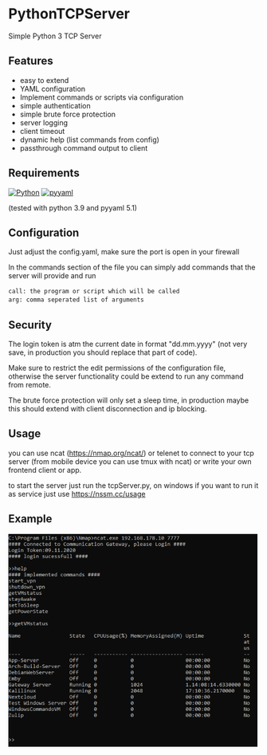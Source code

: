 # PythonTCPServer

Simple Python 3 TCP Server

## Features
* easy to extend
* YAML configuration
* Implement commands or scripts via configuration
* simple authentication
* simple brute force protection
* server logging
* client timeout
* dynamic help (list commands from config)
* passthrough command output to client

## Requirements 

[![Python](https://img.shields.io/badge/python-3.x-blue)](https://www.python.org/downloads/)
[![pyyaml](https://img.shields.io/badge/pyyaml-5.x-green)](https://pyyaml.org/wiki/PyYAMLDocumentation)

(tested with python 3.9 and pyyaml 5.1)

## Configuration

Just adjust the config.yaml, make sure the port is open in your firewall

In the commands section of the file you can simply add commands that the server will provide and run
```sh
call: the program or script which will be called
arg: comma seperated list of arguments
```

## Security

The login token is atm the current date in format "dd.mm.yyyy" (not very save, in production you should replace that part of code).

Make sure to restrict the edit permissions of the configuration file, otherwise the server functionality could be extend to run any command from remote.

The brute force protection will only set a sleep time, in production maybe this should extend with client disconnection and ip blocking. 

## Usage

you can use ncat (https://nmap.org/ncat/) or telenet to connect to your tcp server (from mobile device you can use tmux with ncat) or write your own frontend client or app.

to start the server just run the tcpServer.py, on windows if you want to run it as service just use https://nssm.cc/usage


## Example

<img src="https://github.com/secure-77/PythonTCPServer/blob/master/Example.png?raw=true" width="500">

